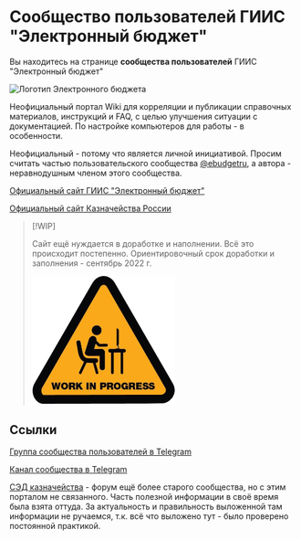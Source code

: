 # Сообщество пользователей ГИИС "Электронный бюджет"

Вы находитесь на странице **сообщества пользователей** ГИИС "Электронный бюджет"

![Логотип Электронного бюджета](/assets/images/ebudget-logo-wide.jpg)

Неофициальный портал Wiki для корреляции и публикации справочных материалов, инструкций и FAQ, с целью улучшения ситуации с документацией. По настройке компьютеров для работы - в особенности.

Неофициальный - потому что является личной инициативой. Просим считать частью пользовательского сообщества [@ebudgetru](https://t.me/ebudgetru "Группа в Telegram"), а автора - неравнодушным членом этого сообщества.

[Официальный сайт ГИИС "Электронный бюджет"](http://budget.gov.ru/)

[Официальный сайт Казначейства России](https://roskazna.gov.ru/)

> [!WIP]
>
> Сайт ещё нуждается в доработке и наполнении. Всё это происходит постепенно. Ориентировочный срок доработки и заполнения - сентябрь 2022 г.
>
> <img src="assets/images/wip.png" alt="Наглядное изображение процесса" width="250"/>

## Ссылки

[Группа сообщества пользователей в Telegram](https://t.me/ebudgetru "Группа в Telegram")

[Канал сообщества в Telegram](https://t.me/s/ebudget_site "Ссылка на канал")

[СЭД казначейства](https://sedkazna.ru/) - форум ещё более старого сообщества, но с этим порталом не связанного. Часть полезной информации в своё время была взята оттуда. За актуальность и правильность выложенной там информации не ручаемся, т.к. всё что выложено тут - было проверено постоянной практикой.

<!--
Для расширения Modelines
https://marketplace.visualstudio.com/items?itemName=chrislajoie.vscode-modelines

// code: language=markdown insertSpaces=true tabSize=4
-->

